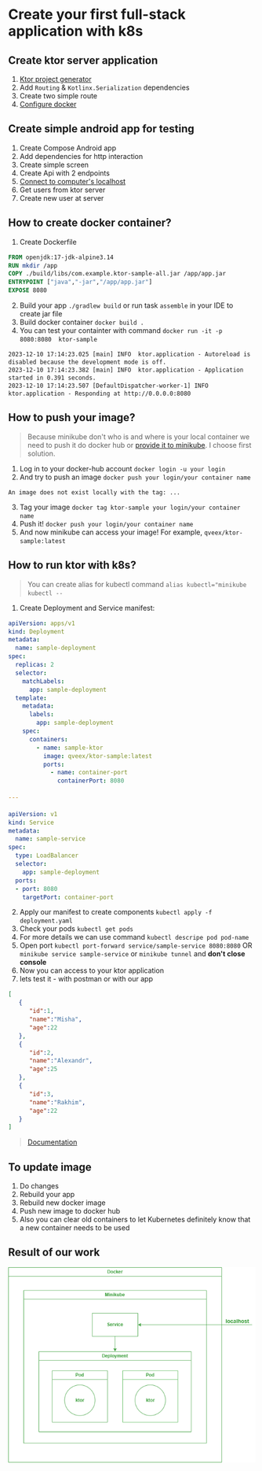 # Create your first full-stack application with k8s

## Create ktor server application
1. [Ktor project generator](https://ktor.io/create/)
2. Add `Routing` & `Kotlinx.Serialization` dependencies
3. Create two simple route 
4. [Configure docker](https://ktor.io/docs/docker.html#manual)

## Create simple android app for testing 
1. Create Compose Android app
2. Add dependencies for http interaction
3. Create simple screen
4. Create Api with 2 endpoints
5. [Connect to computer's localhost](https://stackoverflow.com/questions/5495534/java-net-connectexception-localhost-127-0-0-18080-connection-refused)
6. Get users from ktor server
7. Create new user at server

## How to create docker container?
1. Create Dockerfile
```Dockerfile
FROM openjdk:17-jdk-alpine3.14
RUN mkdir /app
COPY ./build/libs/com.example.ktor-sample-all.jar /app/app.jar
ENTRYPOINT ["java","-jar","/app/app.jar"]
EXPOSE 8080
```

2. Build your app
`./gradlew build`
or run task `assemble` in your IDE to create jar file
3. Build docker container
`docker build .`
4. You can test your containter with command
`docker run -it -p 8080:8080  ktor-sample`
```
2023-12-10 17:14:23.025 [main] INFO  ktor.application - Autoreload is disabled because the development mode is off.
2023-12-10 17:14:23.382 [main] INFO  ktor.application - Application started in 0.391 seconds.
2023-12-10 17:14:23.507 [DefaultDispatcher-worker-1] INFO  ktor.application - Responding at http://0.0.0.0:8080
```

## How to push your image? 
> Because minikube don't who is and where is your local container we need to push it do docker hub or [provide it to minikube](https://www.baeldung.com/docker-local-images-minikube). I choose first solution.
1. Log in to your docker-hub account `docker login -u your login`
2. And try to push an image `docker push your login/your container name`
```
An image does not exist locally with the tag: ...
```
3. Tag your image `docker tag ktor-sample your login/your container name`
4. Push it! `docker push your login/your container name`
5. And now minikube can access your image! For example, `qveex/ktor-sample:latest`


## How to run ktor with k8s?
> You can create alias for kubectl command `alias kubectl="minikube kubectl --`
1. Create Deployment and Service manifest:
```yaml
apiVersion: apps/v1
kind: Deployment
metadata:
  name: sample-deployment
spec:
  replicas: 2
  selector:
    matchLabels:
      app: sample-deployment
  template:
    metadata:
      labels:
        app: sample-deployment
    spec:
      containers:
        - name: sample-ktor
          image: qveex/ktor-sample:latest
          ports:
            - name: container-port
              containerPort: 8080

---

apiVersion: v1
kind: Service
metadata:
  name: sample-service
spec:
  type: LoadBalancer
  selector:
    app: sample-deployment
  ports:
  - port: 8080
    targetPort: container-port
```

2. Apply our manifest to create components `kubectl apply -f deployment.yaml`
3. Check your pods `kubectl get pods`
4. For more details we can use command `kubectl descripe pod pod-name`
5. Open port `kubectl port-forward service/sample-service 8080:8080` OR `minikube service sample-service` or `minikube tunnel` and **don't close console**
6. Now you can access to your ktor application
7. lets test it - with postman or with our app
```json
[
   {
      "id":1,
      "name":"Misha",
      "age":22
   },
   {
      "id":2,
      "name":"Alexandr",
      "age":25
   },
   {
      "id":3,
      "name":"Rakhim",
      "age":22
   }
]
```
> [Documentation](https://kubernetes.io/docs/tasks/access-application-cluster/connecting-frontend-backend/)

## To update image
1. Do changes
2. Rebuild your app
3. Rebuild new docker image
4. Push new image to docker hub
5. Also you can clear old containers to let Kubernetes definitely know that a new container needs to be used

## Result of our work
![scheme](sample.png)